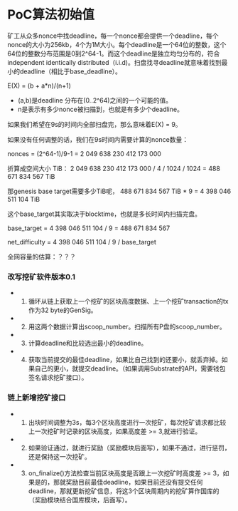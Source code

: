 # PoC算法初始值

矿工从众多nonce中找deadline，每一个nonce都会提供一个deadline，每个nonce的大小为256kb，4个为1M大小。每个deadline是一个64位的整数，这个64位的整数分布范围是0到2^64-1。而这个deadline是独立均匀分布的，符合independent identically distributed（i.i.d)。扫盘找寻deadline就意味着找到最小的deadline（相比于base_deadline）。

E(X) = (b + a*n)/(n+1) 

- (a,b)是deadline 分布在(0..2^64)之间的一个可能的值。
- n是表示有多少nonce被扫描到，也就是有多少个deadline。

如果我们希望在9s的时间内全部扫盘完，那么意味着E(X) = 9。

如果没有任何调整的话，我们在9s时间内需要计算的nonce数量：

nonces = (2^64-1)/9-1 = 2 049 638 230 412 173 000

折算成空间大小 TiB： 2 049 638 230 412 173 000 / 4 / 1024 / 1024 = 488 671 834 567 TiB

那genesis base target需要多少TiB呢， 488 671 834 567 TiB * 9 = 4 398 046 511 104 TiB

这个base_target其实取决于blocktime，也就是多长时间内扫描完盘。

base_target = 4 398 046 511 104 / 9 = 488 671 834 567

net_difficulty = 4 398 046 511 104 / 9 / base_target 


全网容量的估算：？？？


### 改写挖矿软件版本0.1

- 1. 循环从链上获取上一个挖矿的区块高度数据、上一个挖矿transaction的tx作为32 byte的GenSig。
- 2. 用这两个数据计算出scoop_number。扫描所有P盘的scoop_number。
- 3. 计算deadline和比较选出最小的deadline。
- 4. 获取当前提交的最佳deadline，如果比自己找到的还要小，就丢弃掉。如果自己的更小，就提交deadline。（如果调用Substrate的API，需要钱包签名请求挖矿接口）。

### 链上新增挖矿接口

- 1. 出块时间调整为3s，每3个区块高度进行一次挖矿，每次挖矿请求都比较上一次挖矿时记录的区块高度，如果高度差 >= 3,就进行验证。
- 2. 如果验证通过，就进行奖励（奖励模块后面写），如果不通过，进行惩罚，还是保持这一次挖矿。
- 3. on_finalize()方法检查当前区块高度是否跟上一次挖矿时高度差 >= 3，如果是的，那就奖励目前最佳deadline，如果目前还没有提交任何deadline，那就更新挖矿信息，将这3个区块周期内的挖矿算作国库的（奖励模块结合国库模块，后面写）。


